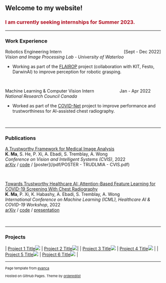 ## Welcome to my website!
### <span style="color:#b00b1e">I am currently seeking internships for Summer 2023.</span>

---

### Work Experience

Robotics Engineering Intern  <span style="float:right"> [Sept - Dec 2022] </span> <br>
*Vision and Image Processing Lab - University of Waterloo*
- Working as part of the [FLAIROP](ttps://flairop.com) project (collaboration with KIT, Festo, DarwinAI) to improve perception for robotic grasping.

<br>

Machine Learning & Computer Vision Intern  &nbsp; &nbsp; &nbsp; &nbsp; &nbsp; &nbsp; &nbsp; &nbsp; &nbsp; &nbsp; Jan - Apr 2022 <br>
*National Research Council Canada*
- Worked as part of the [COVID-Net](https://nrc.canada.ca/en/research-development/research-collaboration/programs/covid-net-ai-assisted-diagnosis-prognosis-covid-19-infection) project to improve performance and trustworthiness for AI-assisted chest radiography.

<br>

---

### Publications

[A Trustworthy Framework for Medical Image Analysis](https://arxiv.org/abs/2212.02764) <br>
**K. Ma**, S. He, P. Xi, A. Ebadi, S. Tremblay, A. Wong <br>
*Conference on Vision and Intelligent Systems (CVIS)*, 2022 <br>
[arXiv](https://arxiv.org/abs/2212.02764) / [code](https://github.com/k78ma/COVIDNet-SSL) / [poster](/pdf/POSTER - TRUDLMIA - CVIS.pdf)

<br>

[Towards Trustworthy Healthcare AI: Attention-Based Feature Learning for COVID-19 Screening With Chest Radiography](https://arxiv.org/abs/2207.09312) <br>
**K. Ma**, P. Xi, K. Habashy, A. Ebadi, S. Tremblay, A. Wong <br>
*International Conference on Machine Learning (ICML), Healthcare AI & COVID-19 Workshop*, 2022 <br>
[arXiv](https://arxiv.org/abs/2207.09312) / [code](https://github.com/k78ma/COVIDNet-Transformer) / [presentation](/pdf/ICML_PPT.pdf)

<br>

---

### Projects

| [Project 1 Title](/sample_page)<img src="images/dummy_thumbnail.jpg?raw=true"/> | [Project 2 Title](/pdf/sample_presentation.pdf)<img src="images/dummy_thumbnail.jpg?raw=true"/>|
| [Project 3 Title](http://example.com/)<img src="images/dummy_thumbnail.jpg?raw=true"/> | [Project 4 Title](/sample_page)<img src="images/dummy_thumbnail.jpg?raw=true"/>        |
| [Project 5 Title](/sample_page)<img src="images/dummy_thumbnail.jpg?raw=true"/> | [Project 6 Title](/sample_page)<img src="images/dummy_thumbnail.jpg?raw=true"/>        |


---
<p style="font-size:11px">Page template from <a href="https://github.com/evanca/quick-portfolio">evanca</a></p>
<p style="font-size:11px">Hosted on GitHub Pages. Theme by <a href="https://github.com/orderedlist/minimal">orderedlist</a></p>
<!-- Remove above link if you don't want to attibute -->
